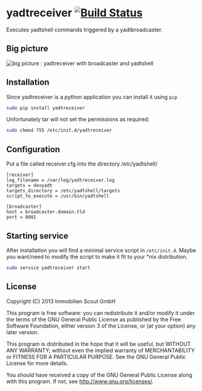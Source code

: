 # yadtreceiver [![Build Status](https://secure.travis-ci.org/yadt/yadtreceiver.png?branch=master)](http://travis-ci.org/yadt/yadtreceiver)

Executes yadtshell commands triggered by a yadtbroadcaster.

## Big picture
![big picture : yadtreceiver with broadcaster and yadtshell](https://raw.github.com/yadt/yadtreceiver/master/bigpicture.png)

## Installation

Since yadtreceiver is a python application you can install it using `pip`

```bash
sudo pip install yadtreceiver
```

Unfortunately tar will not set the permissions as required:

```bash
sudo chmod 755 /etc/init.d/yadtreceiver
```
## Configuration

Put a file called receiver.cfg into the directory /etc/yadtshell/

```
[receiver]
log_filename = /var/log/yadtreceiver.log
targets = devyadt
targets_directory = /etc/yadtshell/targets
script_to_execute = /usr/bin/yadtshell

[broadcaster]
host = broadcaster.domain.tld
port = 8081
```

## Starting service

After installation you will find a minimal service script in `/etc/init.d`.
Maybe you want/need to modify the script to make it fit to your *nix
distribution.

```bash
sudo service yadtreceiver start
```

## License

Copyright (C) 2013 Immobilien Scout GmbH

This program is free software: you can redistribute it and/or modify
it under the terms of the GNU General Public License as published by
the Free Software Foundation, either version 3 of the License, or
(at your option) any later version.


This program is distributed in the hope that it will be useful,
but WITHOUT ANY WARRANTY; without even the implied warranty of
MERCHANTABILITY or FITNESS FOR A PARTICULAR PURPOSE.  See the
GNU General Public License for more details.


You should have received a copy of the GNU General Public License
along with this program.  If not, see <http://www.gnu.org/licenses/>.

